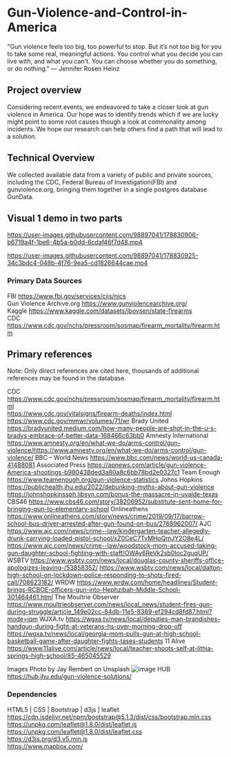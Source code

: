 # Gun-Violence-and-Control-in-America
"Gun violence feels too big, too powerful to stop. But it’s not too big for you to take some real, meaningful actions. You control what you decide you can live with, and what you can't. You can choose whether you do something, or do nothing."
— Jennifer Rosen Heinz



## Project overview

Considering recent events, we endeavored to take a closer look at gun violence in America. Our hope was to identify trends which if we are lucky might point to some root causes though a look at commonality among incidents. 
We hope our research can help others find a path that will lead to a solution. 


## Technical Overview

We collected available data from a variety of public and private sources, including the CDC, Federal Bureau of Investigation(FBI) and gunviolence.org, bringing them together in a single postgres database GunData.  





## Visual 1 demo in two parts
https://user-images.githubusercontent.com/98897041/178830906-b6719a4f-1be6-4b5a-b0dd-6cdaf46f7d48.mp4



https://user-images.githubusercontent.com/98897041/178830925-34c3bdc4-048b-4f76-9ea5-cd1826644cae.mp4





### Primary Data Sources
FBI https://www.fbi.gov/services/cjis/nics  
Gun Violence Archive.org https://www.gunviolencearchive.org/  
Kaggle https://www.kaggle.com/datasets/jboysen/state-firearms   
CDC https://www.cdc.gov/nchs/pressroom/sosmap/firearm_mortality/firearm.htm

## Primary references 
Note: Only direct references are cited here, thousands of additional references may be found in the database. 

 CDC    
  https://www.cdc.gov/nchs/pressroom/sosmap/firearm_mortality/firearm.html   
  https://www.cdc.gov/vitalsigns/firearm-deaths/index.html 
  https://www.cdc.gov/mmwr/volumes/71/wr
 Brady United 
  https://bradyunited.medium.com/how-many-people-are-shot-in-the-u-s-bradys-embrace-of-better-data-168466c63bb0
 Amnesty International
  https://www.amnesty.org/en/what-we-do/arms-control/gun-violence/https://www.amnesty.org/en/what-we-do/arms-control/gun-violence/
 BBC – World News
  https://www.bbc.com/news/world-us-canada-41488081
 Associated Press
  https://apnews.com/article/gun-violence-America-shootings-b980438ded3a80a8c6bb78bd2e0327c1
 Team Enough
  https://www.teamenough.org/gun-violence-statistics
 Johns Hopkins
  https://publichealth.jhu.edu/2022/debunking-myths-about-gun-violence
  https://johnshopkinssph.libsyn.com/bonus-the-massacre-in-uvalde-texas
 CBS46
  https://www.cbs46.com/story/38206952/substitute-sent-home-for-bringing-gun-to-elementary-school
 Onlineathens
  https://www.onlineathens.com/story/news/crime/2019/09/17/barrow-school-bus-driver-arrested-after-gun-found-on-bus/2768962007/
 AJC
  https://www.ajc.com/news/crime--law/kindergarten-teacher-allegedly-drunk-carrying-loaded-pistol-school/xZ0CeC7TvMHoQmJY2O8e4L/
  https://www.ajc.com/news/crime--law/woodstock-mom-accused-taking-gun-daughter-school-fighting-with-staff/OWAy6ReVk2sb0Ioc2guqUP/
 WSBTV
  https://www.wsbtv.com/news/local/douglas-county-sheriffs-office-apologizes-leaving-/53858352/
  https://www.wsbtv.com/news/local/dalton-high-school-on-lockdown-police-responding-to-shots-fired-call/708623182/
 WRDW
  https://www.wrdw.com/home/headlines/Student-brings-RCBOE-officers-gun-into-Hephzibah-Middle-School-301464461.html
 The Moultrie Observer
  https://www.moultrieobserver.com/news/local_news/student-fires-gun-during-struggle/article_149e02cc-84db-11e5-8369-ef294cd8fd87.html?mode=jqm
 WJXA.tv
  https://wgxa.tv/news/local/deputies-man-brandishes-handgun-during-fight-at-veterans-hs-over-morning-drop-off
  https://wgxa.tv/news/local/georgia-mom-pulls-gun-at-high-school-basketball-game-after-daughter-fights-tases-students
 11 Alive
  https://www.11alive.com/article/news/local/teacher-shoots-self-at-lithia-springs-high-school/85-465045529

 Images  Photo by Jay Rembert on Unsplash 
          ![image](https://user-images.githubusercontent.com/98897041/178833093-0488c0ef-18b6-48cd-90cc-70bb99ae7309.png)
 HUB
  https://hub.jhu.edu/gun-violence-solutions/

### Dependencies
HTML5 | CSS | Bootstrap | d3js | leaflet  
https://cdn.jsdelivr.net/npm/bootstrap@5.1.3/dist/css/bootstrap.min.css  
https://unpkg.com/leaflet@1.8.0/dist/leaflet.js   
https://unpkg.com/leaflet@1.8.0/dist/leaflet.css  
https://d3js.org/d3.v5.min.js  
https://www.mapbox.com/  
  
 


  
  
 






